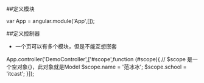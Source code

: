 ##定义模块

var App = angular.module('App',[]);



##定义控制器

- 一个页可以有多个模块，但是不能互想嵌套 

App.controller('DemoController',['#scope',function (#scope){
    // $scope 是一个空对象{}，此对象就是Model
    $scope.name = '范冰冰';
    $scope.school = 'itcast';
}]);




























